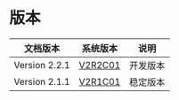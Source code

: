 #  版本

| 文档版本      |            系统版本             |   说明   |
| ------------- | :-----------------------------: | :------: |
| Version 2.2.1 | [V2R2C01](zh/V2R2C01/README.md) | 开发版本 |
| Version 2.1.1 | [V2R1C01](zh/V2R1C01/README.md) | 稳定版本 |


